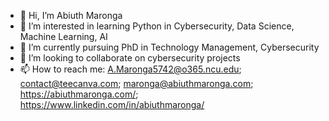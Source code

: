 - 👋 Hi, I’m Abiuth Maronga
- 👀 I’m interested in learning Python in Cybersecurity, Data Science, Machine Learning, AI
- 🌱 I’m currently pursuing PhD in Technology Management, Cybersecurity
- 💞️ I’m looking to collaborate on cybersecurity projects
- 📫 How to reach me: A.Maronga5742@o365.ncu.edu;
contact@teecanva.com; maronga@abiuthmaronga.com; 
https://abiuthmaronga.com/; 
https://www.linkedin.com/in/abiuthmaronga/
<!---
z1765204/z1765204 is a ✨ special ✨ repository because its `README.md` (this file) appears on your GitHub profile.
You can click the Preview link to take a look at your changes.
--->

